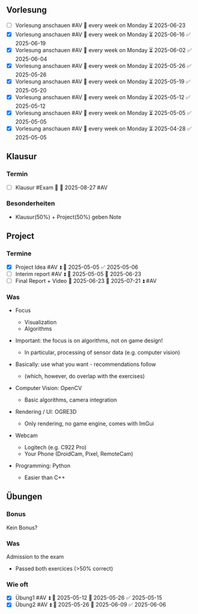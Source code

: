 ## Vorlesung
- [ ] Vorlesung anschauen #AV 🔁 every week on Monday ⏳ 2025-06-23
- [x] Vorlesung anschauen #AV 🔁 every week on Monday ⏳ 2025-06-16 ✅ 2025-06-19
- [x] Vorlesung anschauen #AV 🔁 every week on Monday ⏳ 2025-06-02 ✅ 2025-06-04
- [x] Vorlesung anschauen #AV 🔁 every week on Monday ⏳ 2025-05-26 ✅ 2025-05-26
- [x] Vorlesung anschauen #AV 🔁 every week on Monday ⏳ 2025-05-19 ✅ 2025-05-20
- [x] Vorlesung anschauen #AV 🔁 every week on Monday ⏳ 2025-05-12 ✅ 2025-05-12
- [x] Vorlesung anschauen #AV 🔁 every week on Monday ⏳ 2025-05-05 ✅ 2025-05-05
- [x] Vorlesung anschauen #AV 🔁 every week on Monday ⏳ 2025-04-28 ✅ 2025-05-05
## Klausur
### Termin
- [ ] Klausur #Exam 🔺 🛫 2025-08-27 #AV

### Besonderheiten
- Klausur(50%) + Project(50%) geben Note

## Project
### Termine
- [x] Project Idea #AV ⏫ 📅 2025-05-05 ✅ 2025-05-06
- [ ] Interim report #AV ⏫ 🛫 2025-05-05 📅 2025-06-23
- [ ] Final Report + Video 🛫 2025-06-23 📅 2025-07-21 ⏫ #AV 
### Was
- Focus  
	- Visualization  
	- Algorithms  
- Important: the focus is on algorithms, not on game design!  
	- In particular, processing of sensor data (e.g. computer vision)

- Basically: use what you want - recommendations follow  
	- (which, however, do overlap with the exercises)  
- Computer Vision: OpenCV  
	- Basic algorithms, camera integration  
- Rendering / UI: OGRE3D  
	- Only rendering, no game engine, comes with ImGui  
- Webcam  
	- Logitech (e.g. C922 Pro)  
	- Your Phone (DroidCam, Pixel, RemoteCam)  
- Programming: Python  
	- Easier than C++

## Übungen
### Bonus
Kein Bonus?
### Was
Admission to the exam  
- Passed both exercices (>50% correct)
### Wie oft
- [x] Übung1 #AV ⏫ 🛫 2025-05-12 📅 2025-05-26 ✅ 2025-05-15
- [x] Übung2 #AV ⏫ 🛫 2025-05-26 📅 2025-06-09 ✅ 2025-06-06
